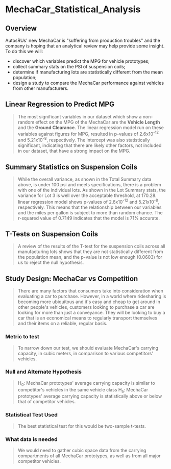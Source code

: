 # MechaCar_Statistical_Analysis

## Overview

AutosRUs' new MechaCar is "suffering from production troubles" and the company is hoping that an analytical review may help provide some insight. To do this we will:

* discover which variables predict the MPG for vehicle prototypes;
* collect summary stats on the PSI of suspension coils;
* determine if manufacturing lots are statistically different from the mean population;
* design a study to compare the MechaCar performance against vehicles from other manufacturers.

## Linear Regression to Predict MPG

> The most significant variables in our dataset which show a non-random effect on the MPG of the MechaCar are the **Vehicle Length** and the **Ground Clearance**. The linear regression model run on these variables against figures for MPG, resulted in p-values of 2.6x10<sup>-12</sup> and 5.21x10<sup>-8</sup>, respectively. The intercept was also statistically significant, indicating that there are likely other factors, not included in our dataset, that have a strong impact on the MPG.

## Summary Statistics on Suspension Coils

> While the overall variance, as shown in the Total Summary data above, is under 100 psi and meets specifications, there is a problem with one of the individual lots. As shown in the Lot Summary stats, the variance for Lot 3 is well over the acceptable threshold, at 170.28. linear regression model shows  p-values of 2.6x10<sup>-12</sup> and 5.21x10<sup>-8</sup>, respectively. This means that the relationship between our variables and the miles per gallon is subject to more than random chance. The r-squared value of 0.7149 indicates that the model is 71% accurate.

## T-Tests on Suspension Coils

> A review of the results of the T-test for the suspension coils across all manufacturing lots shows that they are not statistically different from the population mean, and the p-value is not low enough (0.0603) for us to reject the null hypothesis.

## Study Design: MechaCar vs Competition

> There are many factors that consumers take into consideration when evaluating a car to purchase. However, in a world where ridesharing is becoming more ubiquitous and it's easy and cheap to get around in other people's vehicles, customers looking to purchase a car are looking for more than just a conveyance. They will be looking to buy a car that is an economical means to regularly transport themselves and their items on a reliable, regular basis.

### Metric to test

> To narrow down our test, we should evaluate MechaCar's carrying capacity, in cubic meters, in comparison to various competitors' vehicles.

### Null and Alternate Hypothesis

> H<sub>0</sub>: MechaCar prototypes' average carrying capacity is similar to competitor's vehicles in the same vehicle class
> H<sub>a</sub>: MechaCar prototypes' average carrying capacity is statistically above or below that of competitor vehicles.

### Statistical Test Used

> The best statistical test for this would be two-sample t-tests.

### What data is needed

> We would need to gather cubic space data from the carrying compartments of all MechaCar prototypes, as well as from all major competitor vehicles.

